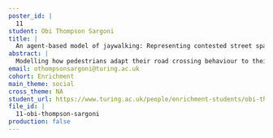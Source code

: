 ```yaml
---
poster_id: |
  11
student: Obi Thompson Sargoni
title: |
  An agent-based model of jaywalking: Representing contested street space in models of pedestrian movement
abstract: |
  Modelling how pedestrians adapt their road crossing behaviour to their local environment can help us consider how changes to street environments, such as the introduction of autonomous vehicles or creation of Low Traffic Neighbourhoods, change how street space is used. We present a framework for modelling a pedestrian’s gradual deliberation and choice between discrete road crossing options. We implement this model within a spatial agent-based model and generate road crossing trajectories that are dependent on pedestrian characteristics and adaptive to local traffic and infrastructure, reproducing some characteristic features of pedestrian behaviour.
email: othompsonsargoni@turing.ac.uk
cohort: Enrichment
main_theme: social
cross_theme: NA
student_url: https://www.turing.ac.uk/people/enrichment-students/obi-thompson-sargoni
file_id: |
  11-obi-thompson-sargoni
production: false
---
```

